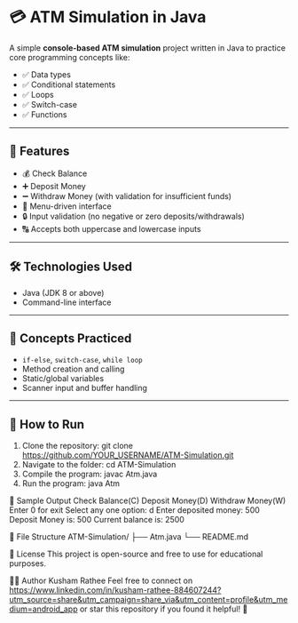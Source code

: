 # 💳 ATM Simulation in Java

A simple **console-based ATM simulation** project written in Java to practice core programming concepts like:

- ✅ Data types
- ✅ Conditional statements
- ✅ Loops
- ✅ Switch-case
- ✅ Functions

---

## 📌 Features

- 💰 Check Balance  
- ➕ Deposit Money  
- ➖ Withdraw Money (with validation for insufficient funds)  
- 🔄 Menu-driven interface  
- 🔒 Input validation (no negative or zero deposits/withdrawals)  
- 🔠 Accepts both uppercase and lowercase inputs  

---

## 🛠️ Technologies Used

- Java (JDK 8 or above)
- Command-line interface

---

## 🧠 Concepts Practiced

- `if-else`, `switch-case`, `while loop`
- Method creation and calling
- Static/global variables
- Scanner input and buffer handling

---

## 🚀 How to Run

1. Clone the repository:
   git clone https://github.com/YOUR_USERNAME/ATM-Simulation.git
2. Navigate to the folder:
   cd ATM-Simulation
3. Compile the program:
   javac Atm.java
4. Run the program:
   java Atm


📸 Sample Output
Check Balance(C)
Deposit Money(D)
Withdraw Money(W)
Enter 0 for exit
Select any one option: d
Enter deposited money: 500
Deposit Money is: 500
Current balance is: 2500


📂 File Structure
ATM-Simulation/
├── Atm.java
└── README.md

📃 License
This project is open-source and free to use for educational purposes.

🙋‍♂️ Author
Kusham Rathee
Feel free to connect on https://www.linkedin.com/in/kusham-rathee-884607244?utm_source=share&utm_campaign=share_via&utm_content=profile&utm_medium=android_app or star this repository if you found it helpful! 🌟
